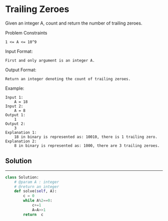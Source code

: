 <h1>Trailing Zeroes</h1>

<p>
Given an integer A, count and return the number of trailing zeroes.

Problem Constraints

    1 <= A <= 10^9

Input Format:

    First and only argument is an integer A.
Output Format:

    Return an integer denoting the count of trailing zeroes.

Example:

    Input 1:
        A = 18
    Input 2:
        A = 8
    Output 1:
        1
    Output 2:
        3
    Explanation 1:
        18 in binary is represented as: 10010, there is 1 trailing zero.
    Explanation 2:
        8 in binary is represented as: 1000, there are 3 trailing zeroes.

<h2>Solution</h2>

***

```python
class Solution:
    # @param A : integer
    # @return an integer
    def solve(self, A):
        c = 0
        while A%2==0:
            c+=1
            A=A>>1
        return  c
```